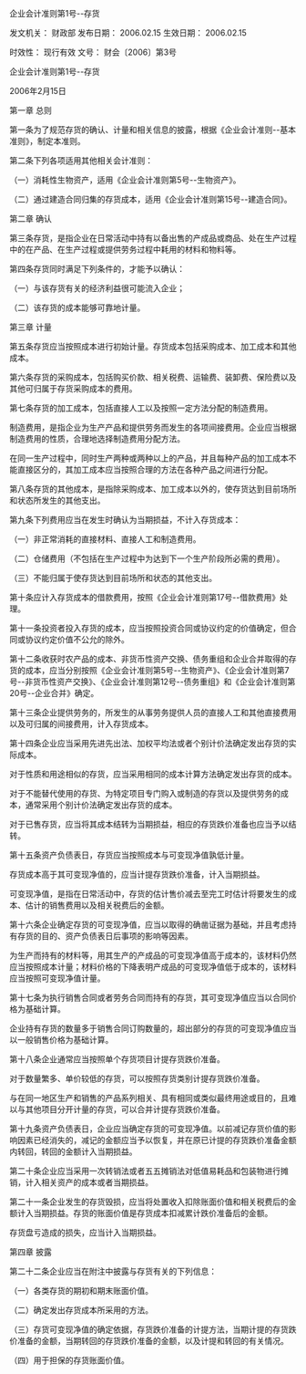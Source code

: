 
	
		
	
企业会计准则第1号--存货
	
	
发文机关：	财政部
发布日期：	2006.02.15
生效日期：	2006.02.15
	
时效性：	现行有效
文号：	财会〔2006〕第3号
	
	

	
	

	
	

企业会计准则第1号--存货

2006年2月15日

第一章 总则

第一条为了规范存货的确认、计量和相关信息的披露，根据《企业会计准则--基本准则》，制定本准则。

第二条下列各项适用其他相关会计准则：

（一）消耗性生物资产，适用《企业会计准则第5号--生物资产》。

（二）通过建造合同归集的存货成本，适用《企业会计准则第15号--建造合同》。

第二章 确认

第三条存货，是指企业在日常活动中持有以备出售的产成品或商品、处在生产过程中的在产品、在生产过程或提供劳务过程中耗用的材料和物料等。

第四条存货同时满足下列条件的，才能予以确认：

（一）与该存货有关的经济利益很可能流入企业；

（二）该存货的成本能够可靠地计量。

第三章 计量

第五条存货应当按照成本进行初始计量。存货成本包括采购成本、加工成本和其他成本。

第六条存货的采购成本，包括购买价款、相关税费、运输费、装卸费、保险费以及其他可归属于存货采购成本的费用。

第七条存货的加工成本，包括直接人工以及按照一定方法分配的制造费用。

制造费用，是指企业为生产产品和提供劳务而发生的各项间接费用。企业应当根据制造费用的性质，合理地选择制造费用分配方法。

在同一生产过程中，同时生产两种或两种以上的产品，并且每种产品的加工成本不能直接区分的，其加工成本应当按照合理的方法在各种产品之间进行分配。

第八条存货的其他成本，是指除采购成本、加工成本以外的，使存货达到目前场所和状态所发生的其他支出。

第九条下列费用应当在发生时确认为当期损益，不计入存货成本：

（一）非正常消耗的直接材料、直接人工和制造费用。

（二）仓储费用（不包括在生产过程中为达到下一个生产阶段所必需的费用）。

（三）不能归属于使存货达到目前场所和状态的其他支出。

第十条应计入存货成本的借款费用，按照《企业会计准则第17号--借款费用》处理。

第十一条投资者投入存货的成本，应当按照投资合同或协议约定的价值确定，但合同或协议约定价值不公允的除外。

第十二条收获时农产品的成本、非货币性资产交换、债务重组和企业合并取得的存货的成本，应当分别按照《企业会计准则第5号--生物资产》、《企业会计准则第7号--非货币性资产交换》、《企业会计准则第12号--债务重组》和《企业会计准则第20号--企业合并》确定。

第十三条企业提供劳务的，所发生的从事劳务提供人员的直接人工和其他直接费用以及可归属的间接费用，计入存货成本。

第十四条企业应当采用先进先出法、加权平均法或者个别计价法确定发出存货的实际成本。

对于性质和用途相似的存货，应当采用相同的成本计算方法确定发出存货的成本。

对于不能替代使用的存货、为特定项目专门购入或制造的存货以及提供劳务的成本，通常采用个别计价法确定发出存货的成本。

对于已售存货，应当将其成本结转为当期损益，相应的存货跌价准备也应当予以结转。

第十五条资产负债表日，存货应当按照成本与可变现净值孰低计量。

存货成本高于其可变现净值的，应当计提存货跌价准备，计入当期损益。

可变现净值，是指在日常活动中，存货的估计售价减去至完工时估计将要发生的成本、估计的销售费用以及相关税费后的金额。

第十六条企业确定存货的可变现净值，应当以取得的确凿证据为基础，并且考虑持有存货的目的、资产负债表日后事项的影响等因素。

为生产而持有的材料等，用其生产的产成品的可变现净值高于成本的，该材料仍然应当按照成本计量；材料价格的下降表明产成品的可变现净值低于成本的，该材料应当按照可变现净值计量。

第十七条为执行销售合同或者劳务合同而持有的存货，其可变现净值应当以合同价格为基础计算。

企业持有存货的数量多于销售合同订购数量的，超出部分的存货的可变现净值应当以一般销售价格为基础计算。

第十八条企业通常应当按照单个存货项目计提存货跌价准备。

对于数量繁多、单价较低的存货，可以按照存货类别计提存货跌价准备。

与在同一地区生产和销售的产品系列相关、具有相同或类似最终用途或目的，且难以与其他项目分开计量的存货，可以合并计提存货跌价准备。

第十九条资产负债表日，企业应当确定存货的可变现净值。以前减记存货价值的影响因素已经消失的，减记的金额应当予以恢复，并在原已计提的存货跌价准备金额内转回，转回的金额计入当期损益。

第二十条企业应当采用一次转销法或者五五摊销法对低值易耗品和包装物进行摊销，计入相关资产的成本或者当期损益。

第二十一条企业发生的存货毁损，应当将处置收入扣除账面价值和相关税费后的金额计入当期损益。存货的账面价值是存货成本扣减累计跌价准备后的金额。

存货盘亏造成的损失，应当计入当期损益。

第四章 披露

第二十二条企业应当在附注中披露与存货有关的下列信息：

（一）各类存货的期初和期末账面价值。

（二）确定发出存货成本所采用的方法。

（三）存货可变现净值的确定依据，存货跌价准备的计提方法，当期计提的存货跌价准备的金额，当期转回的存货跌价准备的金额，以及计提和转回的有关情况。

（四）用于担保的存货账面价值。
